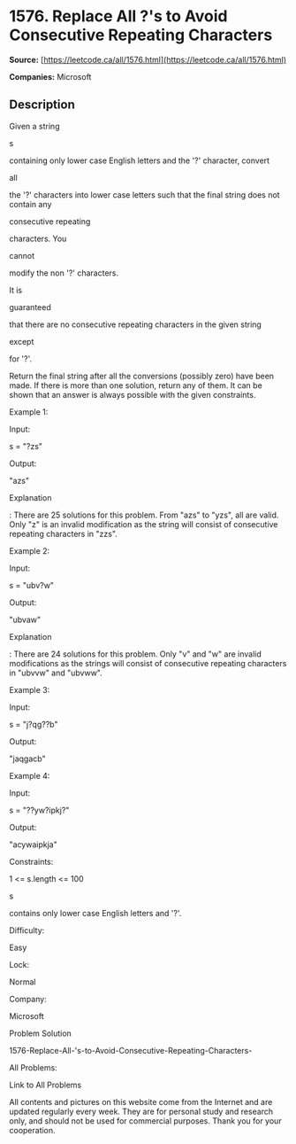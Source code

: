 # 1576. Replace All ?'s to Avoid Consecutive Repeating Characters

**Source:** [https://leetcode.ca/all/1576.html](https://leetcode.ca/all/1576.html)

**Companies:** Microsoft

## Description

Given a string

s

containing only lower case
            English letters and the '?' character, convert

all

the '?'
            characters into lower case letters such that the final string does not contain any

consecutive repeating

characters. You

cannot

modify the non '?' characters.

It is

guaranteed

that there are no consecutive repeating characters
                in the given string

except

for '?'.

Return the final string after all the conversions (possibly zero) have been made. If
                there is more than one solution, return any of them. It can be shown that an
                answer is always possible with the given constraints.

Example 1:

Input:

s = "?zs"

Output:

"azs"

Explanation

: There are 25 solutions for this problem. From "azs" to "yzs", all are valid. Only "z" is an invalid modification as the string will consist of consecutive repeating characters in "zzs".

Example 2:

Input:

s = "ubv?w"

Output:

"ubvaw"

Explanation

: There are 24 solutions for this problem. Only "v" and "w" are invalid modifications as the strings will consist of consecutive repeating characters in "ubvvw" and "ubvww".

Example 3:

Input:

s = "j?qg??b"

Output:

"jaqgacb"

Example 4:

Input:

s = "??yw?ipkj?"

Output:

"acywaipkja"

Constraints:

1 <= s.length <= 100

s

contains only lower case English letters and '?'.

Difficulty:

Easy

Lock:

Normal

Company:

Microsoft

Problem Solution

1576-Replace-All-'s-to-Avoid-Consecutive-Repeating-Characters-

All Problems:

Link to All Problems

All contents and pictures on this website come from the Internet and are updated regularly every week. They are for personal study and research only, and should not be used for commercial purposes. Thank you for your cooperation.

